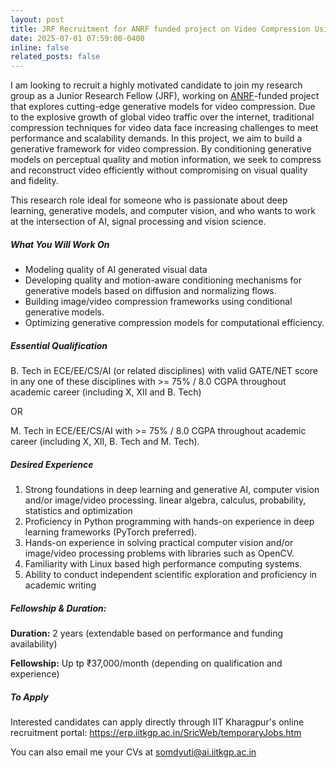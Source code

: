```yaml
---
layout: post
title: JRF Recruitment for ANRF funded project on Video Compression Using Generative AI
date: 2025-07-01 07:59:00-0400
inline: false
related_posts: false
---
```

I am looking to recruit a highly motivated candidate to join my research group as a Junior Research Fellow (JRF), working on [ANRF](https://www.anrfonline.in/ANRF/HomePage)-funded project that explores cutting-edge generative models for video compression. Due to the explosive growth of global video traffic over the internet, traditional compression techniques for video data face increasing challenges to meet performance and scalability demands. In this project, we aim to build a generative framework for video compression. By conditioning generative models on perceptual quality and motion information, we seek to compress and reconstruct video efficiently without compromising on visual quality and fidelity.

This research role ideal for someone who is passionate about deep learning, generative models, and computer vision, and who wants to work at the intersection of AI, signal processing and vision science.

##### **What You Will Work On**
* Modeling quality of AI generated visual data
* Developing quality and motion-aware conditioning mechanisms for generative models based on diffusion and normalizing flows.
* Building image/video compression frameworks using conditional generative models. 
* Optimizing generative compression models for computational efficiency. 


##### **Essential Qualification**
B. Tech in ECE/EE/CS/AI (or related disciplines) with valid GATE/NET score in any one of these
disciplines with >= 75% / 8.0 CGPA throughout academic career (including X, XII and B. Tech)  

OR  

M. Tech in ECE/EE/CS/AI with >= 75% / 8.0 CGPA throughout academic career (including X, XII, B. Tech and M. Tech).

##### **Desired Experience**

1. Strong foundations in deep learning and generative AI, computer vision
and/or image/video processing. linear algebra, calculus, probability, statistics
and optimization
2. Proficiency in Python programming with hands-on experience in deep
learning frameworks (PyTorch preferred).
3. Hands-on experience in solving practical computer vision and/or
image/video processing problems with libraries such as OpenCV.
4. Familiarity with Linux based high performance computing systems.
5. Ability to conduct independent scientific exploration and proficiency in
academic writing

##### **Fellowship & Duration:**

**Duration:** 2 years (extendable based on performance and funding availability)

**Fellowship:** Up tp ₹37,000/month (depending on qualification and experience)

##### **To Apply**
Interested candidates can apply directly through IIT Kharagpur's online recruitment portal:
https://erp.iitkgp.ac.in/SricWeb/temporaryJobs.htm

You can also email me your CVs at somdyuti@ai.iitkgp.ac.in 